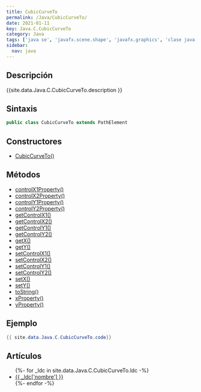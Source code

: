 ```yaml
---
title: CubicCurveTo
permalink: /Java/CubicCurveTo/
date: 2021-01-11
key: Java.C.CubicCurveTo
category: Java
tags: ['java se', 'javafx.scene.shape', 'javafx.graphics', 'clase java', 'JavaFX 2.0']
sidebar: 
  nav: java
---
```


## Descripción
{{site.data.Java.C.CubicCurveTo.description }}

## Sintaxis
~~~java
public class CubicCurveTo extends PathElement
~~~

## Constructores
* [CubicCurveTo()](/Java/CubicCurveTo/CubicCurveTo/)

## Métodos
* [controlX1Property()](/Java/CubicCurveTo/controlX1Property/)
* [controlX2Property()](/Java/CubicCurveTo/controlX2Property/)
* [controlY1Property()](/Java/CubicCurveTo/controlY1Property/)
* [controlY2Property()](/Java/CubicCurveTo/controlY2Property/)
* [getControlX1()](/Java/CubicCurveTo/getControlX1/)
* [getControlX2()](/Java/CubicCurveTo/getControlX2/)
* [getControlY1()](/Java/CubicCurveTo/getControlY1/)
* [getControlY2()](/Java/CubicCurveTo/getControlY2/)
* [getX()](/Java/CubicCurveTo/getX/)
* [getY()](/Java/CubicCurveTo/getY/)
* [setControlX1()](/Java/CubicCurveTo/setControlX1/)
* [setControlX2()](/Java/CubicCurveTo/setControlX2/)
* [setControlY1()](/Java/CubicCurveTo/setControlY1/)
* [setControlY2()](/Java/CubicCurveTo/setControlY2/)
* [setX()](/Java/CubicCurveTo/setX/)
* [setY()](/Java/CubicCurveTo/setY/)
* [toString()](/Java/CubicCurveTo/toString/)
* [xProperty()](/Java/CubicCurveTo/xProperty/)
* [yProperty()](/Java/CubicCurveTo/yProperty/)

## Ejemplo
~~~java
{{ site.data.Java.C.CubicCurveTo.code}}
~~~

## Artículos
<ul>
{%- for _ldc in site.data.Java.C.CubicCurveTo.ldc -%}
   <li>
       <a href="{{_ldc['url'] }}">{{ _ldc['nombre'] }}</a>
   </li>
{%- endfor -%}
</ul>
